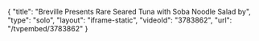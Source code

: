 {
    "title": "Breville Presents Rare Seared Tuna with Soba Noodle Salad by",
    "type": "solo",
    "layout": "iframe-static",
    "videoId": "3783862",
    "url": "\/tvpembed\/3783862"
}